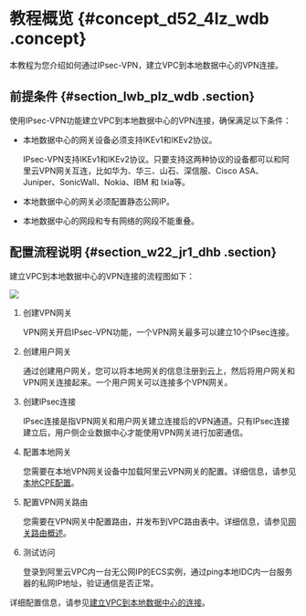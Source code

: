 # 教程概览 {#concept_d52_4lz_wdb .concept}

本教程为您介绍如何通过IPsec-VPN，建立VPC到本地数据中心的VPN连接。

## 前提条件 {#section_lwb_plz_wdb .section}

使用IPsec-VPN功能建立VPC到本地数据中心的VPN连接，确保满足以下条件：

-   本地数据中心的网关设备必须支持IKEv1和IKEv2协议。

    IPsec-VPN支持IKEv1和IKEv2协议。只要支持这两种协议的设备都可以和阿里云VPN网关互连，比如华为、华三、山石、深信服、Cisco ASA、Juniper、SonicWall、Nokia、IBM 和 Ixia等。

-   本地数据中心的网关必须配置静态公网IP。
-   本地数据中心的网段和专有网络的网段不能重叠。

## 配置流程说明 {#section_w22_jr1_dhb .section}

建立VPC到本地数据中心的VPN连接的流程图如下：

![](http://static-aliyun-doc.oss-cn-hangzhou.aliyuncs.com/assets/img/13350/156151195440525_zh-CN.png)

1.  创建VPN网关

    VPN网关开启IPsec-VPN功能，一个VPN网关最多可以建立10个IPsec连接。

2.  创建用户网关

    通过创建用户网关，您可以将本地网关的信息注册到云上，然后将用户网关和VPN网关连接起来。一个用户网关可以连接多个VPN网关。

3.  创建IPsec连接

    IPsec连接是指VPN网关和用户网关建立连接后的VPN通道。只有IPsec连接建立后，用户侧企业数据中心才能使用VPN网关进行加密通信。

4.  配置本地网关

    您需要在本地VPN网关设备中加载阿里云VPN网关的配置。详细信息，请参见[本地CPE配置](../../../../intl.zh-CN/用户指南/配置IPsec-VPN/本地网关配置/华为防火墙配置.md#)。

5.  配置VPN网关路由

    您需要在VPN网关中配置路由，并发布到VPC路由表中。详细信息，请参见[网关路由概述](../../../../intl.zh-CN/用户指南/管理VPN网关/配置VPN网关路由/网关路由概述.md#)。

6.  测试访问

    登录到阿里云VPC内一台无公网IP的ECS实例，通过ping本地IDC内一台服务器的私网IP地址，验证通信是否正常。


详细配置信息，请参见[建立VPC到本地数据中心的连接](intl.zh-CN/IPsec-VPN入门/建立VPC到本地数据中心的连接.md#)。

